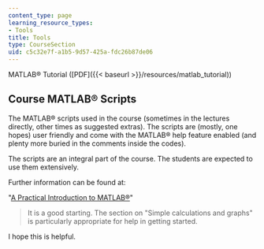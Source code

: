 ```yaml
---
content_type: page
learning_resource_types:
- Tools
title: Tools
type: CourseSection
uid: c5c32e7f-a1b5-9d57-425a-fdc26b87de06
---
```


MATLAB® Tutorial ([PDF]({{< baseurl >}}/resources/matlab_tutorial))

Course MATLAB® Scripts
----------------------

The MATLAB® scripts used in the course (sometimes in the lectures directly, other times as suggested extras). The scripts are (mostly, one hopes) user friendly and come with the MATLAB® help feature enabled (and plenty more buried in the comments inside the codes).

The scripts are an integral part of the course. The students are expected to use them extensively.

Further information can be found at:

"[A Practical Introduction to MATLAB®](http://www.math.mtu.edu/~msgocken/intro/intro.html)"

> It is a good starting. The section on "Simple calculations and graphs" is particularly appropriate for help in getting started.

I hope this is helpful.